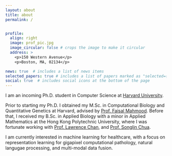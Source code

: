```yaml
---
layout: about
title: about
permalink: /


profile:
  align: right
  image: prof_pic.jpg
  image_circular: false # crops the image to make it circular
  address: >
    <p>150 Western Avenue</p>
    <p>Boston, MA, 02134</p>

news: true  # includes a list of news items
selected_papers: true # includes a list of papers marked as "selected={true}"
social: true  # includes social icons at the bottom of the page
---
```


I am an incoming Ph.D. student in Computer Science at [Harvard University](https://seas.harvard.edu/).

Prior to starting my Ph.D. I obtained my M.Sc. in Computational Biology and Quantitative Genetics at Harvard, advised by [Prof. Faisal Mahmood](faisal.ai). Before that, I received my B.Sc. in Applied Biology with a minor in Applied Mathematics at the Hong Kong Polytechnic University, where I was fortunate working with [Prof. Lawrence Chan](https://www.polyu.edu.hk/en/hti/people/academic-staff/dr-chan-lawrence-wc/), and [Prof. Songlin Chua](https://www.polyu.edu.hk/en/abct/people/academic-staff/dr-chua-song-lin/). 

I am currently interested in machine learning for healthcare, with a focus on representation learning for gigapixel computational pathology, natural langugae processing, and multi-modal data fusion. 